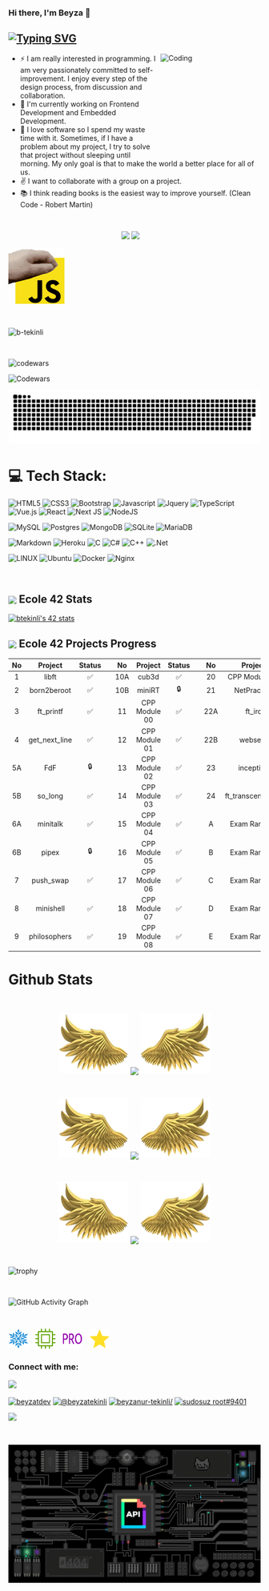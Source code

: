 ### Hi there, I'm Beyza 👋


## [![Typing SVG](https://readme-typing-svg.herokuapp.com?color=8000FF&width=750&lines=I'm+a+Computer+Programmer+and+Frontend+Developer💻)](https://git.io/typing-svg)


<img src="https://github.com/b-tekinli/Yazilim-Teknikleri-ve-Diger-Yararli-Turkce-Kaynaklar/blob/main/images/code.gif" alt="Coding" width=200 height=200 align="right">


- ⚡ I am really interested in programming. I am very passionately committed to self-improvement. I enjoy every step of the design process, from discussion and collaboration.
- 🔭 I'm currently working on Frontend Development and Embedded Development.
- 💬 I love software so I spend my waste time with it. Sometimes, if I have a problem about my project, I try to solve that project without sleeping until morning. My only goal is that to make the world a better place for all of us.   <br />
- ✌️ I want to collaborate with a group on a project.
- 📚 I think reading books is the easiest way to improve yourself. (Clean Code - Robert Martin)


<br />


<p align='center'>
  <a href="https://gist.github.com/b-tekinli"><img src="https://img.shields.io/badge/my%20gists-000000?style=for-the-badge&logo=github&logoColor=white" /></a>
  <a href="https://btekinli.me/"><img src="https://img.shields.io/badge/btekinli.me-F4D03E.svg?&style=for-the-badge&logo=Cliqz&logoColor=red" /></a>&nbsp;&nbsp;&nbsp;&nbsp;
</p>


![js](https://github.com/b-tekinli/b-tekinli/blob/main/img/js.gif)


<br />


<p align="left"> <img src="https://komarev.com/ghpvc/?username=b-tekinli&label=Profile%20views&color=ff0000&style=flat" alt="b-tekinli" /> </p>


<br />


![codewars](https://www.codewars.com/users/b-tekinli/badges/large)

![Codewars](https://github.r2v.ch/codewars?user=b-tekinli&name=true&top_languages=true&theme=gradient)



<!-- ![Visitor Count](https://profile-counter.glitch.me/{b-tekinli}/count.svg) -->
<!-- [![Profile views](https://badges.zahtec.com/views/:b-tekinli)](https://badges.zahtec.com/views/:username?color=ff0000) -->
<!-- ![snake gif](https://github.com/b-tekinli/b-tekinli/blob/output/github-contribution-grid-snake.gif) --> 



<picture>
  <source media="(prefers-color-scheme: dark)" srcset="https://raw.githubusercontent.com/b-tekinli/b-tekinli/output/github-contribution-grid-snake-dark.svg">
  <source media="(prefers-color-scheme: light)" srcset="https://raw.githubusercontent.com/b-tekinli/b-tekinli/output/github-contribution-grid-snake.svg">
  <img alt="github contribution grid snake animation" src="https://raw.githubusercontent.com/b-tekinli/b-tekinli/output/github-contribution-grid-snake.svg">
</picture>



<!--
[![Readme Card](https://github-readme-stats.vercel.app/api/pin/?username=b-tekinli&repo=BB-TR-Kaynak&title_color=00d7ea&text_color=ffffff&bg_color=292E36&icon=fdf000&hide_border=true)](https://github.com/b-tekinli/BB-TR-Kaynak)

[![Readme Card](https://github-readme-stats.vercel.app/api/pin/?username=b-tekinli&repo=ReCapProject-Frontend&title_color=ff9900&text_color=ffffff&bg_color=292E36&icon=fdf000&hide_border=true)](https://github.com/b-tekinli/ReCapProject-Frontend)
-->


<br />


# 💻 Tech Stack:

![HTML5](https://img.shields.io/badge/HTML-8a2a01?style=for-the-badge&logo=HTML5&logoColor=ff4d00)
![CSS3](https://img.shields.io/badge/CSS3-01416F?style=for-the-badge&logo=CSS3&logoColor=0090f7)
![Bootstrap](https://img.shields.io/badge/bootstrap-%23563D7C.svg?style=for-the-badge&logo=bootstrap&logoColor=white)
![Javascript](https://img.shields.io/badge/Javascript-AD9A00?style=for-the-badge&logo=Javascript)
![Jquery](https://img.shields.io/badge/jQuery-%230769AD.svg?logo=jquery&style=for-the-badge&logoColor=white)
![TypeScript](https://img.shields.io/badge/TypeScript-3178C6.svg?logo=typeScript&style=for-the-badge&logoColor=white)
![Vue.js](https://img.shields.io/badge/Vue.JS-108450?style=for-the-badge&logo=vue.js)
![React](https://img.shields.io/badge/react-%2320232a.svg?style=for-the-badge&logo=react&logoColor=%2361DAFB)
![Next JS](https://img.shields.io/badge/Next-black.svg?logo=next.js&style=for-the-badge&logoColor=white)
![NodeJS](https://img.shields.io/badge/node.js-6DA55F?style=for-the-badge&logo=node.js&logoColor=white)
<!-- ![Express.js](https://img.shields.io/badge/express.js-%23404d59.svg?style=for-the-badge&logo=express&logoColor=%2361DAFB) -->
![MySQL](https://img.shields.io/badge/mysql-%2300f.svg?style=for-the-badge&logo=mysql&logoColor=white)
![Postgres](https://img.shields.io/badge/postgres-%23316192.svg?style=for-the-badge&logo=postgresql&logoColor=white)
![MongoDB](https://img.shields.io/badge/MongoDB-%234ea94b.svg?style=for-the-badge&logo=mongodb&logoColor=white)
![SQLite](https://img.shields.io/badge/SQLite-%2307405e.svg?logo=sqlite&style=for-the-badge&logoColor=white)
![MariaDB](https://img.shields.io/badge/MariaDB-003545.svg?logo=mariadb&style=for-the-badge&logoColor=white)
<!-- ![Swift](https://img.shields.io/badge/Swift-F05138.svg?logo=Swift&style=for-the-badge&logoColor=white) -->
![Markdown](https://img.shields.io/badge/markdown-%23000000.svg?style=for-the-badge&logo=markdown&logoColor=white)
![Heroku](https://img.shields.io/badge/heroku-%23430098.svg?style=for-the-badge&logo=heroku&logoColor=white)
![C](https://img.shields.io/badge/c-%2300599C.svg?style=for-the-badge&logo=c&logoColor=white)
![C#](https://img.shields.io/badge/c%23-%23239120.svg?style=for-the-badge&logo=c-sharp&logoColor=white)
![C++](https://img.shields.io/badge/-C++-365dbf.svg?logo=C%2B%2B&style=for-the-badge)
![.Net](https://img.shields.io/badge/.NET-5C2D91?style=for-the-badge&logo=.net&logoColor=white)
<!-- ![Java](https://img.shields.io/badge/java-%23ED8B00.svg?style=for-the-badge&logo=java&logoColor=white) -->
<!-- ![Python](https://img.shields.io/badge/python-3670A0?style=for-the-badge&logo=python&logoColor=ffdd54) -->
<!-- ![Pandas](https://img.shields.io/badge/pandas-%23150458.svg?style=for-the-badge&logo=pandas&logoColor=white) -->
<!-- ![NumPy](https://img.shields.io/badge/numpy-%23013243.svg?style=for-the-badge&logo=numpy&logoColor=white) -->
![LINUX](https://img.shields.io/badge/Linux-FCC624?style=for-the-badge&logo=linux&logoColor=black)
![Ubuntu](https://img.shields.io/badge/-Ubuntu-6F52B5.svg?logo=ubuntu&style=for-the-badge)
![Docker](https://img.shields.io/badge/docker-%230db7ed.svg?style=for-the-badge&logo=docker&logoColor=white)
![Nginx](https://img.shields.io/badge/Nginx-%23009639.svg?logo=nginx&style=for-the-badge&logoColor=white)


<!-- ![Vue](https://img.shields.io/badge/Vue.js-%2335495e.svg?logo=vuedotjs&style=for-the-badge) -->

<!-- <img align="left" alt="Terminal" width="26px" src="https://raw.githubusercontent.com/github/explore/80688e429a7d4ef2fca1e82350fe8e3517d3494d/topics/terminal/terminal.png" /> -->


<br />


## <h2><img align="center" src="https://media4.giphy.com/media/v1.Y2lkPTc5MGI3NjExOGVhYTE3NDU5OWVhOGEzMjE2ZjM4NTNmYTI1NjlhN2UwZmRjZjNjNCZjdD10cw/UUBYepX4WSiNFf8GOT/giphy.gif" width="45"> Ecole 42 Stats </h2>

[![btekinli's 42 stats](https://badge.mediaplus.ma/greenbinary/btekinli?UM6P=off)](https://github.com/oakoudad/badge42)

<!-- [![btekinli's 42 stats](https://badge.mediaplus.ma/greenbinary/b-tekinli)](https://github.com/oakoudad/badge42) -->

<!-- [![btekinli's 42 stats](https://badge42.vercel.app/api/v2/cl5qpmbbx000609mkwea8iljt/stats?cursusId=21&coalitionId=229)](https://github.com/JaeSeoKim/badge42)  -->

## <img align="center" src="https://media.giphy.com/media/tsSpBdwJWsgvruT4Ha/giphy.gif"  width ="25px"> Ecole 42 Projects Progress
| No | Project | Status  |  | No  | Project | Status |  | No | Project     | Status |
| :---:  | :---:   | :---:  | :---:  | :---:  | :---:    | :---:    | :---:  | :---:  | :---:  | :---:   |
| 1  | libft   | <!-- [![btekinli's 42 Libft Score](https://badge42.vercel.app/api/v2/cl5qpmbbx000609mkwea8iljt/project/2449877)](https://github.com/JaeSeoKim/badge42) --> ✅ | | 10A | cub3d | <!-- [![btekinli's 42 cub3d Score](https://badge42.vercel.app/api/v2/cl5qpmbbx000609mkwea8iljt/project/3022909)](https://github.com/JaeSeoKim/badge42) --> ✅ | | 20 | CPP Module 09 | ✅ |
| 2  | born2beroot   | <!-- [![btekinli's 42 Born2beroot Score](https://badge42.vercel.app/api/v2/cl5qpmbbx000609mkwea8iljt/project/2596505)](https://github.com/JaeSeoKim/badge42) --> ✅ |  | 10B | miniRT | 🔒 |  | 21 | NetPractice | <!-- [![btekinli's 42 NetPractice Score](https://badge42.vercel.app/api/v2/cl5qpmbbx000609mkwea8iljt/project/2976226)](https://github.com/JaeSeoKim/badge42) --> ✅ |
| 3  | ft_printf   | <!-- [![btekinli's 42 ft_printf Score](https://badge42.vercel.app/api/v2/cl5qpmbbx000609mkwea8iljt/project/2596504)](https://github.com/JaeSeoKim/badge42) --> ✅ |  | 11 | CPP Module 00 | <!-- [![btekinli's 42 CPP Module 00 Score](https://badge42.vercel.app/api/v2/cl5qpmbbx000609mkwea8iljt/project/2976227)](https://github.com/JaeSeoKim/badge42) --> ✅ |  | 22A | ft_irc | <!-- [![btekinli's 42 ft_irc Score](https://badge42.vercel.app/api/v2/cl5qpmbbx000609mkwea8iljt/project/3098649)](https://github.com/JaeSeoKim/badge42) --> ✅ |
| 4  | get_next_line   | <!-- [![btekinli's 42 get_next_line Score](https://badge42.vercel.app/api/v2/cl5qpmbbx000609mkwea8iljt/project/2596503)](https://github.com/JaeSeoKim/badge42) --> ✅ |  | 12 | CPP Module 01 | <!-- [![btekinli's 42 CPP Module 01 Score](https://badge42.vercel.app/api/v2/cl5qpmbbx000609mkwea8iljt/project/3024094)](https://github.com/JaeSeoKim/badge42) --> ✅ |  | 22B | webserv | 🔒 |
| 5A  | FdF   | 🔒 |  | 13 | CPP Module 02   | <!-- [![btekinli's 42 CPP Module 02 Score](https://badge42.vercel.app/api/v2/cl5qpmbbx000609mkwea8iljt/project/3086740)](https://github.com/JaeSeoKim/badge42)  --> ✅ |  | 23 | inception | <!-- [![btekinli's 42 Inception Score](https://badge42.vercel.app/api/v2/cl5qpmbbx000609mkwea8iljt/project/3098589)](https://github.com/JaeSeoKim/badge42) --> ✅ |
| 5B  | so_long   | <!-- [![btekinli's 42 so_long Score](https://badge42.vercel.app/api/v2/cl5qpmbbx000609mkwea8iljt/project/2704147)](https://github.com/JaeSeoKim/badge42) --> ✅ |  | 14 | CPP Module 03 | <!-- [![btekinli's 42 CPP Module 03 Score](https://badge42.vercel.app/api/v2/cl5qpmbbx000609mkwea8iljt/project/3087924)](https://github.com/JaeSeoKim/badge42) --> ✅ |  | 24 | ft_transcendence | ✅ |
| 6A  | minitalk   | <!-- [![btekinli's 42 minitalk Score](https://badge42.vercel.app/api/v2/cl5qpmbbx000609mkwea8iljt/project/2697984)](https://github.com/JaeSeoKim/badge42) --> ✅ |  | 15 | CPP Module 04 | <!-- [![btekinli's 42 CPP Module 04 Score](https://badge42.vercel.app/api/v2/cl5qpmbbx000609mkwea8iljt/project/3088372)](https://github.com/JaeSeoKim/badge42) --> ✅ |  | A | Exam Rank 02 | <!-- [![btekinli's 42 Exam Rank 02 Score](https://badge42.vercel.app/api/v2/cl5qpmbbx000609mkwea8iljt/project/2746581)](https://github.com/JaeSeoKim/badge42) --> ✅ |
| 6B  | pipex | 🔒 |  | 16 | CPP Module 05   | <!-- [![btekinli's 42 CPP Module 05 Score](https://badge42.vercel.app/api/v2/cl5qpmbbx000609mkwea8iljt/project/3098590)](https://github.com/JaeSeoKim/badge42) --> ✅ |  | B | Exam Rank 03 | <!-- [![btekinli's 42 Exam Rank 03 Score](https://badge42.vercel.app/api/v2/cl5qpmbbx000609mkwea8iljt/project/2968737)](https://github.com/JaeSeoKim/badge42) --> ✅ |
| 7  | push_swap | <!-- [![btekinli's 42 push_swap Score](https://badge42.vercel.app/api/v2/cl5qpmbbx000609mkwea8iljt/project/2708026)](https://github.com/JaeSeoKim/badge42) --> ✅ |  | 17 | CPP Module 06   | ✅ |  | C | Exam Rank 04 |  <!-- [![btekinli's 42 Exam Rank 04 Score](https://badge42.vercel.app/api/v2/cl5qpmbbx000609mkwea8iljt/project/3039754)](https://github.com/JaeSeoKim/badge42) --> ✅ |
| 8  | minishell | <!-- [![btekinli's 42 minishell Score](https://badge42.vercel.app/api/v2/cl5qpmbbx000609mkwea8iljt/project/2952641)](https://github.com/JaeSeoKim/badge42) --> ✅ |  | 18 | CPP Module 07   | ✅ |  | D | Exam Rank 05 |  ✅  |
| 9  | philosophers | <!-- [![btekinli's 42 Philosophers Score](https://badge42.vercel.app/api/v2/cl5qpmbbx000609mkwea8iljt/project/2947942)](https://github.com/JaeSeoKim/badge42) --> ✅ |  | 19 | CPP Module 08   | ✅ |  | E | Exam Rank 06 | ✅ |



<!--
<details>
  <summary>:zap: GitHub Stats</summary>
-->


# Github Stats

 <br />
 
  <p align="center">
  <a>
    <img height="120" width="140" src="https://github.com/b-tekinli/b-tekinli/blob/main/img/left.png">
      <img align="center" src="https://github-readme-stats.vercel.app/api?username=b-tekinli&show_icons=true&title_color=ff0000&icon_color=ffb300&text_color=2e3440&bg_color=ffffff&icon=5C4F31&ring=292E36&count_private=true" />
    <img height="120" width="140" src="https://github.com/b-tekinli/b-tekinli/blob/main/img/right.png">
  </a>
</p>

  
<br />


 
 <p align="center">
  <a>
    <img height="120" width="140" src="https://github.com/b-tekinli/b-tekinli/blob/main/img/left.png">
    <img align="center" src="https://github-readme-streak-stats.herokuapp.com?user=b-tekinli&theme=dark&background=ffffff&stroke=ffb300&ring=ff0000&fire=ff0000&currStreakNum=000000&sideNums=000000&currStreakLabel=dd2727&sideLabels=00e676&dates=9c36b5" />
    <img height="120" width="140" src="https://github.com/b-tekinli/b-tekinli/blob/main/img/right.png">
  </a>
</p>
 

 
 <br />
 
  
  
  <p align="center">
  <a>
    <img height="120" width="140" src="https://github.com/b-tekinli/b-tekinli/blob/main/img/left.png">
    <img align="center" src="https://github-readme-stats.vercel.app/api/top-langs/?username=b-tekinli&layout=compact&langs_count=26&title_color=ff0000&text_color=8c001a&bg_color=ffffff" />
    <img height="120" width="140" src="https://github.com/b-tekinli/b-tekinli/blob/main/img/right.png">
  </a>
</p>
 
  
  
 <!--
 [![Top Langs](https://github-readme-stats.vercel.app/api/top-langs/?username=b-tekinli&layout=compact&langs_count=25&title_color=ff0000&text_color=ffffff&bg_color=000000&hide_border=true)](https://github.com/b-tekinli/github-readme-stats)
-->


<br />


![trophy](https://github-profile-trophy.vercel.app/?username=b-tekinli&theme=tokyo)


<br />


![GitHub Activity Graph](https://activity-graph.herokuapp.com/graph?username=b-tekinli)


<br />


<a href='https://archiveprogram.github.com/'><img src='https://raw.githubusercontent.com/acervenky/animated-github-badges/master/assets/acbadge.gif' width='40' height='40'></a> <a href='https://docs.github.com/en/developers'><img src='https://raw.githubusercontent.com/acervenky/animated-github-badges/master/assets/devbadge.gif' width='40' height='40'></a> <a href='https://github.com/pricing'><img src='https://raw.githubusercontent.com/acervenky/animated-github-badges/master/assets/pro.gif' width='40' height='40'></a> <a href='https://stars.github.com/'><img src='https://raw.githubusercontent.com/acervenky/animated-github-badges/master/assets/starbadge.gif' width='40' height='40'></a> 


<!--
</details>
-->

<!--
<details>
   <summary>:zap: Languages and Tools</summary>
 -->
 
<h3 align="left">Connect with me:</h3>
<p align="left">
  <a href="https://github.com/404"><img src="https://user-images.githubusercontent.com/73097560/115834477-dbab4500-a447-11eb-908a-139a6edaec5c.gif"></a>
  
  <a href="https://twitter.com/beyzatdev" target="blank"><img align="center" src="https://raw.githubusercontent.com/rahuldkjain/github-profile-readme-generator/master/src/images/icons/Social/twitter.svg" alt="beyzatdev" height="30" width="40" /></a>
  <a href="https://medium.com/@beyzatekinli" target="blank"><img align="center" src="https://raw.githubusercontent.com/rahuldkjain/github-profile-readme-generator/master/src/images/icons/Social/medium.svg" alt="@beyzatekinli" height="30" width="40" /></a>
  <a href="https://linkedin.com/in/beyzanur-tekinli/" target="blank"><img align="center" src="https://raw.githubusercontent.com/rahuldkjain/github-profile-readme-generator/master/src/images/icons/Social/linked-in-alt.svg" alt="beyzanur-tekinli/" height="30" width="40" /></a>
  <a href="https://discord.gg/sudosuz root#9401" target="blank"><img align="center" src="https://raw.githubusercontent.com/rahuldkjain/github-profile-readme-generator/master/src/images/icons/Social/discord.svg" alt="sudosuz root#9401" height="30" width="40" /></a>
  
  <a href="https://github.com/404"><img src="https://user-images.githubusercontent.com/73097560/115834477-dbab4500-a447-11eb-908a-139a6edaec5c.gif"></a>
</p>

 
 <br />
 

  <p align="center">
<img src="https://github.com/b-tekinli/b-tekinli/blob/main/img/api.gif" />
  </p>

  
 <!--
</details>
-->

